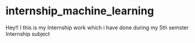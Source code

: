 # internship_machine_learning
Hey!! I this is my Internship work which i have done during my 5th semster Internship subject
